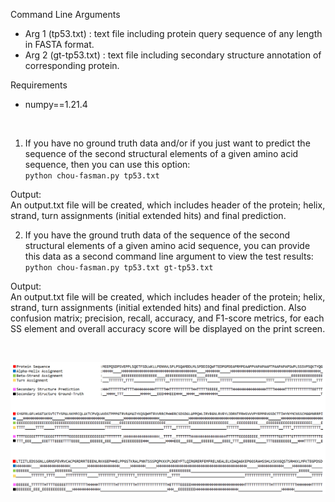 Command Line Arguments 
- Arg 1 (tp53.txt) : text file including protein query sequence of any length in FASTA format. 
- Arg 2 (gt-tp53.txt) : text file including secondary structure annotation of corresponding protein.

Requirements 
- numpy==1.21.4

<br>

1. If you have no ground truth data and/or if you just want to predict the sequence of the second structural elements of a given amino acid sequence, then you can use this option:<br>
`python chou-fasman.py tp53.txt`

Output: <br>
An output.txt file will be created, which includes header of the protein; helix, strand, turn assignments (initial extended hits) and final prediction.


2. If you have the ground truth data of the sequence of the second structural elements of a given amino acid sequence, you can provide this data as a second command line argument to view the test results:<br>
`python chou-fasman.py tp53.txt gt-tp53.txt`

Output:<br>
An output.txt file will be created, which includes header of the protein; helix, strand, turn assignments (initial extended hits) and final prediction. Also confusion matrix; precision, recall, accuracy, and F1-score metrics, for each SS element and overall accuracy score will be displayed on the print screen.

<br>
<p align="center">
  <img src="/images/out.PNG">
</p>
